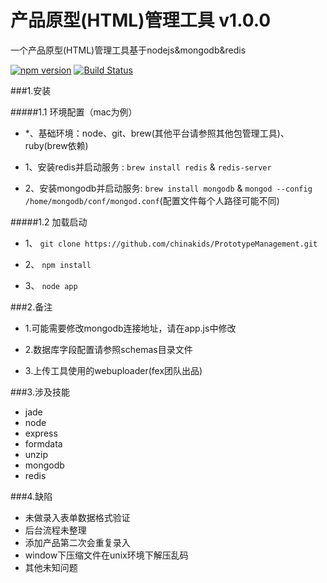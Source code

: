 # 产品原型(HTML)管理工具 v1.0.0
一个产品原型(HTML)管理工具基于nodejs&amp;mongodb&amp;redis

[![npm version](https://badge.fury.io/js/engine.io.svg)](http://badge.fury.io/js/engine.io)
[![Build Status](https://travis-ci.org/chinakids/PrototypeManagement.svg?branch=master)](https://travis-ci.org/chinakids/PrototypeManagement)

###1.安装

#####1.1 环境配置（mac为例）

-  *、基础环境：node、git、brew(其他平台请参照其他包管理工具)、ruby(brew依赖)

-  1、安装redis并启动服务  :   `brew install redis`  &   `redis-server`

-  2、安装mongodb并启动服务:   `brew install mongodb`   &   `mongod --config /home/mongodb/conf/mongod.conf`(配置文件每个人路径可能不同)

#####1.2 加载启动

- 1、 `git clone https://github.com/chinakids/PrototypeManagement.git`

- 2、 `npm install`

- 3、 `node app`


###2.备注

-   1.可能需要修改mongodb连接地址，请在app.js中修改

-   2.数据库字段配置请参照schemas目录文件

-   3.上传工具使用的webuploader(fex团队出品)

###3.涉及技能

- jade
- node
- express
- formdata
- unzip
- mongodb
- redis

###4.缺陷

- 未做录入表单数据格式验证
- 后台流程未整理
- 添加产品第二次会重复录入
- window下压缩文件在unix环境下解压乱码
- 其他未知问题